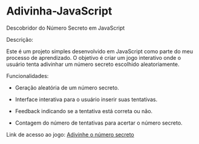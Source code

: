# Adivinha-JavaScript

Descobridor do Número Secreto em JavaScript

Descrição:

Este é um projeto simples desenvolvido em JavaScript como parte do meu processo de aprendizado. O objetivo é criar um jogo interativo onde o usuário tenta adivinhar um número secreto escolhido aleatoriamente.

Funcionalidades:

-  Geração aleatória de um número secreto.

-  Interface interativa para o usuário inserir suas tentativas.

-  Feedback indicando se a tentativa está correta ou não.

-  Contagem do número de tentativas para acertar o número secreto.

Link de acesso ao jogo:
[Adivinhe o número secreto](https://jogo-blush-nine.vercel.app/)

